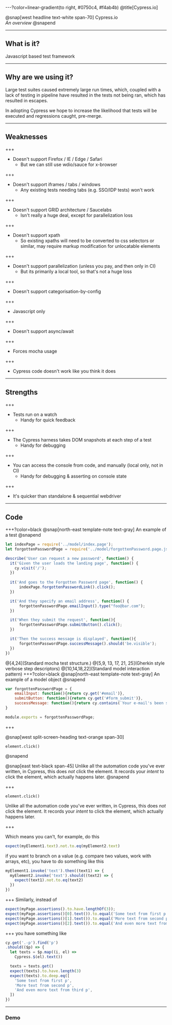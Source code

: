 ---?color=linear-gradient(to right, #0750c4, #f4ab4b)
@title[Cypress.io]

@snap[west headline text-white span-70]
Cypress.io<br>*An overview*
@snapend

---

## What is it?

Javascript based test framework

---

## Why are we using it?

Large test suites caused extremely large run times, which, coupled with a lack of testing in pipeline have resulted in the tests not being ran, which has resulted in escapes.

In adopting Cypress we hope to increase the likelihood that tests will be executed and regressions caught, pre-merge.

---

## Weaknesses

+++

- Doesn't support Firefox / IE / Edge / Safari
  - But we can still use wdio/sauce for x-browser

+++

- Doesn't support iframes / tabs / windows
  - Any existing tests needing tabs (e.g. SSO/IDP tests) won't work

+++

- Doesn't support GRID architecture / Saucelabs
  - Isn't really a huge deal, except for parallelization loss

+++

- Doesn't support xpath
  - So existing xpaths will need to be converted to css selectors or similar, may require markup modification for unlocatable elements

+++

- Doesn't support parallelization (unless you pay, and then only in CI)
  - But its primarily a local tool, so that's not a huge loss

+++

- Doesn't support categorisation-by-config

+++

- Javascript only

+++

- Doesn't support async/await

+++

- Forces mocha usage

+++

- Cypress code doesn't work like you think it does


---

## Strengths

+++

- Tests run on a watch
  - Handy for quick feedback

+++

- The Cypress harness takes DOM snapshots at each step of a test
  - Handy for debugging

+++

- You can access the console from code, and manually (local only, not in CI)
  - Handy for debugging & asserting on console state

+++

- It's quicker than standalone & sequential webdriver

---

## Code

+++?color=black
@snap[north-east template-note text-gray]
An example of a test
@snapend
```javascript
let indexPage = require('../model/index.page');
let forgottenPasswordPage = require('../model/forgottenPassword.page.js');

describe('User can request a new password', function() {
  it('Given the user loads the landing page', function() {
    cy.visit('/');
  })
 
  it('And goes to the Forgotten Password page', function() {
      indexPage.forgottenPasswordLink().click();
  })

  it('And they specify an email address', function() {
      forgottenPasswordPage.emailInput().type("foo@bar.com");
  })

  it('When they submit the request', function(){
      forgottenPasswordPage.submitButton().click();
  })

  it('Then the success message is displayed', function(){
      forgottenPasswordPage.successMessage().should('be.visible');
  })
})
```
@[4,24](Standard mocha test structure.)
@[5,9, 13, 17, 21, 25](Gherkin style verbose step descriptors)
@[10,14,18,22](Standard model interaction pattern)
+++?color=black
@snap[north-east template-note text-gray]
An example of a model object
@snapend
```javascript
var forgottenPasswordPage = {
    emailInput: function(){return cy.get('#email')},
    submitButton: function(){return cy.get('#form_submit')},
    successMessage: function(){return cy.contains(`Your e-mail's been sent!`)}
}

module.exports = forgottenPasswordPage;
```
+++

@snap[west split-screen-heading text-orange span-30]
```
element.click()
```
@snapend

@snap[east text-black span-45]
Unlike all the automation code you've ever written, in Cypress, this does _not_ click the element.  It records your _intent_ to click the element, which actually happens later.
@snapend

+++
```
element.click()
```
Unlike all the automation code you've ever written, in Cypress, this does _not_ click the element.  It records your _intent_ to click the element, which actually happens later.

+++

Which means you can't, for example, do this

```javascript
expect(myElement1.text).not.to.eq(myElement2.text)
```

if you want to branch on a value (e.g. compare two values, work with arrays, etc), you have to do something like this

```javascript
myElement1.invoke('text').then((text1) => {
  myElement2.invoke('text').should((text2) => {
    expect(text1).not.to.eq(text2)
  })
})
```
+++
Similarly, instead of
```javascript
expect(myPage.assertions().to.have.lengthOf(3));
expect(myPage.assertions()[0].text()).to.equal('Some text from first p');
expect(myPage.assertions()[1].text()).to.equal('More text from second p');
expect(myPage.assertions()[2].text()).to.equal('And even more text from third p');
```
+++
you have something like

```javascript
cy.get('.-p').find('p')
.should(($p) => {
  let texts = $p.map((i, el) =>
    Cypress.$(el).text())

  texts = texts.get()
  expect(texts).to.have.length(3)
  expect(texts).to.deep.eq([
    'Some text from first p',
    'More text from second p',
    'And even more text from third p',
  ])
})
```
---

### Demo